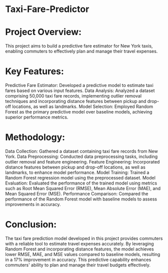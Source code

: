 # Taxi-Fare-Predictor
# Project Overview:
This project aims to build a predictive fare estimator for New York taxis, enabling commuters to effectively plan and manage their travel expenses.

# Key Features:
Predictive Fare Estimator: Developed a predictive model to estimate taxi fares based on various input features.
Data Analysis: Analyzed a dataset comprising 50,000 taxi fare records, implementing outlier removal techniques and incorporating distance features between pickup and drop-off locations, as well as landmarks.
Model Selection: Employed Random Forest as the primary predictive model over baseline models, achieving superior performance metrics.
# Methodology:
Data Collection: Gathered a dataset containing taxi fare records from New York.
Data Preprocessing: Conducted data preprocessing tasks, including outlier removal and feature engineering.
Feature Engineering: Incorporated distance features between pickup and drop-off locations, as well as landmarks, to enhance model performance.
Model Training: Trained a Random Forest regression model using the preprocessed dataset.
Model Evaluation: Evaluated the performance of the trained model using metrics such as Root Mean Squared Error (RMSE), Mean Absolute Error (MAE), and Mean Squared Error (MSE).
Performance Comparison: Compared the performance of the Random Forest model with baseline models to assess improvements in accuracy.
# Conclusion:
The taxi fare prediction model developed in this project provides commuters with a reliable tool to estimate travel expenses accurately. By leveraging Random Forest and incorporating distance features, the model achieves lower RMSE, MAE, and MSE values compared to baseline models, resulting in a 17% improvement in accuracy. This predictive capability enhances commuters' ability to plan and manage their travel budgets effectively.


